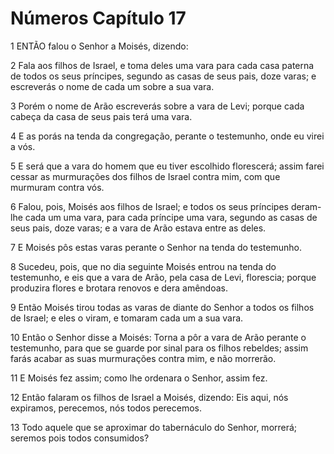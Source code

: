 # Números Capítulo 17

1	ENTÃO falou o Senhor a Moisés, dizendo:

2	Fala aos filhos de Israel, e toma deles uma vara para cada casa paterna de todos os seus príncipes, segundo as casas de seus pais, doze varas; e escreverás o nome de cada um sobre a sua vara.

3	Porém o nome de Arão escreverás sobre a vara de Levi; porque cada cabeça da casa de seus pais terá uma vara.

4	E as porás na tenda da congregação, perante o testemunho, onde eu virei a vós.

5	E será que a vara do homem que eu tiver escolhido florescerá; assim farei cessar as murmurações dos filhos de Israel contra mim, com que murmuram contra vós.

6	Falou, pois, Moisés aos filhos de Israel; e todos os seus príncipes deram-lhe cada um uma vara, para cada príncipe uma vara, segundo as casas de seus pais, doze varas; e a vara de Arão estava entre as deles.

7	E Moisés pôs estas varas perante o Senhor na tenda do testemunho.

8	Sucedeu, pois, que no dia seguinte Moisés entrou na tenda do testemunho, e eis que a vara de Arão, pela casa de Levi, florescia; porque produzira flores e brotara renovos e dera amêndoas.

9	Então Moisés tirou todas as varas de diante do Senhor a todos os filhos de Israel; e eles o viram, e tomaram cada um a sua vara.

10	Então o Senhor disse a Moisés: Torna a pôr a vara de Arão perante o testemunho, para que se guarde por sinal para os filhos rebeldes; assim farás acabar as suas murmurações contra mim, e não morrerão.

11	E Moisés fez assim; como lhe ordenara o Senhor, assim fez.

12	Então falaram os filhos de Israel a Moisés, dizendo: Eis aqui, nós expiramos, perecemos, nós todos perecemos.

13	Todo aquele que se aproximar do tabernáculo do Senhor, morrerá; seremos pois todos consumidos?

